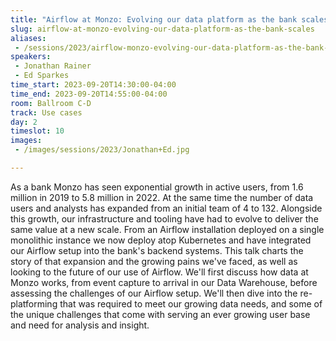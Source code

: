 ```yaml
---
title: "Airflow at Monzo: Evolving our data platform as the bank scales"
slug: airflow-at-monzo-evolving-our-data-platform-as-the-bank-scales
aliases:
 - /sessions/2023/airflow-monzo-evolving-our-data-platform-as-the-bank-scales
speakers:
 - Jonathan Rainer
 - Ed Sparkes
time_start: 2023-09-20T14:30:00-04:00
time_end: 2023-09-20T14:55:00-04:00
room: Ballroom C-D
track: Use cases
day: 2
timeslot: 10
images:
 - /images/sessions/2023/Jonathan+Ed.jpg

---
```


As a bank Monzo has seen exponential growth in active users, from 1.6 million in 2019 to 5.8 million in 2022. At the same time the number of data users and analysts has expanded from an initial team of 4 to 132. Alongside this growth, our infrastructure and tooling have had to evolve to deliver the same value at a new scale. From an Airflow installation deployed on a single monolithic instance we now deploy atop Kubernetes and have integrated our Airflow setup into the bank's backend systems. This talk charts the story of that expansion and the growing pains we've faced, as well as looking to the future of our use of Airflow. We'll first discuss how data at Monzo works, from event capture to arrival in our Data Warehouse, before assessing the challenges of our Airflow setup. We'll then dive into the re-platforming that was required to meet our growing data needs, and some of the unique challenges that come with serving an ever growing user base and need for analysis and insight.